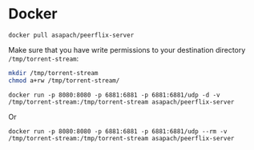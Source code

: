 Docker
========

`docker pull asapach/peerflix-server`

Make sure that you have write permissions to your destination directory `/tmp/torrent-stream`:

```sh
mkdir /tmp/torrent-stream
chmod a+rw /tmp/torrent-stream/
```

`docker run -p 8080:8080 -p 6881:6881 -p 6881:6881/udp -d -v /tmp/torrent-stream:/tmp/torrent-stream asapach/peerflix-server`

Or

`docker run -p 8080:8080 -p 6881:6881 -p 6881:6881/udp --rm -v /tmp/torrent-stream:/tmp/torrent-stream asapach/peerflix-server`
